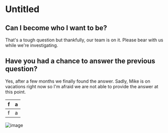 # Untitled

## Can I become who I want to be?

That's a tough question but thankfully, our team is on it. Please bear with us while we're investigating.

## Have you had a chance to answer the previous question?

Yes, after a few months we finally found the answer. Sadly, Mike is on vacations right now so I'm afraid we are not able to provide the answer at this point.

| f | a |
| :--- | :--- |
| f | a |

![image](https://user-images.githubusercontent.com/17272426/105795131-a40b3900-5fcf-11eb-937c-d6455bc19cdd.png)
